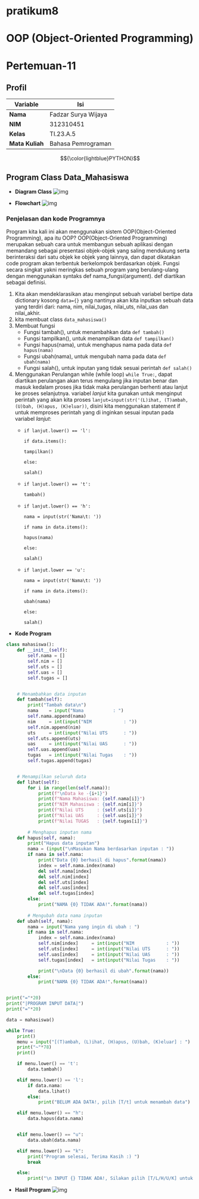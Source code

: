 # pratikum8

# OOP (Object-Oriented Programming)
# Pertemuan-11

## Profil
| Variable | Isi |
| -------- | --- |
| **Nama** | Fadzar Surya Wijaya |
| **NIM** | 312310451 |
| **Kelas** | TI.23.A.5 |
| **Mata Kuliah** | Bahasa Pemrograman |

$${\color{lightblue}PYTHON}$$

## Program Class Data_Mahasiswa
* **Diagram Class**
![img](Gambar/2.png)

* **Flowchart**
![img](Gambar/3.png)

### **Penjelasan dan kode Programnya**   
Program kita kali ini akan menggunakan sistem OOP(Object-Oriented Programming), apa itu OOP?
OOP(Object-Oriented Programming) merupakan sebuah cara untuk membangun sebuah aplikasi dengan memandang sebagai presentasi objek-objek yang saling mendukung serta berinteraksi dari satu objek ke objek yang lainnya, dan dapat dikatakan code program akan terbentuk berkelompok berdasarkan objek. 
Fungsi secara singkat yakni meringkas sebuah program yang berulang-ulang dengan menggunakan syntaks def nama_fungsi(argument). def diartikan sebagai definisi.
1. Kita akan mendeklarasikan atau menginput sebuah variabel bertipe data dictionary kosong `data={}` yang nantinya akan kita inputkan sebuah data yang terdiri dari: nama, nim, nilai_tugas, nilai_uts, nilai_uas dan nilai_akhir.
2. kita membuat class ``data_mahasiswa()``
3. Membuat fungsi
    * Fungsi tambah(), untuk menambahkan data `def tambah()`
    * Fungsi tampilkan(), untuk menampilkan data `def tampilkan()`
    * Fungsi hapus(nama), untuk menghapus nama pada data `def hapus(nama)`
    * Fungsi ubah(nama), untuk mengubah nama pada data `def ubah(nama)`
    * Fungsi salah(), untuk inputan yang tidak sesuai perintah `def salah()`
4. Menggunakan Perulangan while (while loop)
`while True:`, dapat diartikan perulangan akan terus mengulang jika inputan benar dan masuk kedalam proses jika tidak maka perulangan berhenti atau lanjut ke proses selanjutnya. 
variabel *lanjut* kita gunakan untuk menginput perintah yang akan kita proses `lanjut=input(str('(L)ihat, (T)ambah, (U)bah, (H)apus, (K)eluar))`, disini kita menggunakan statement if untuk memproses perintah yang di inginkan sesuai inputan pada variabel *lanjut*:
    * `if lanjut.lower() == 'l':`

        `if data.items():`

        `tampilkan()`

        `else:`

        `salah()`

    * `if lanjut.lower() == 't':`

        `tambah()`

    * `if lanjut.lower() == 'h':`

        `nama = input(str('Nama\t: '))`

        `if nama in data.items():`

        `hapus(nama)`

        `else:`

        `salah()`

    * `if lanjut.lower == 'u':`

        `nama = input(str('Nama\t: '))`

        `if nama in data.items():`

        `ubah(nama)`

        `else:`

        `salah()`
* **Kode Program**  
```python 
class mahasiswa():
    def __init__(self):
        self.nama = []
        self.nim = []
        self.uts = []
        self.uas = []
        self.tugas = []


    # Menambahkan data inputan 
    def tambah(self):
        print("Tambah data\n")
        nama    = input("Nama           : ")
        self.nama.append(nama)
        nim     = int(input("NIM            : "))
        self.nim.append(nim)
        uts     = int(input("Nilai UTS      : "))
        self.uts.append(uts)
        uas     = int(input("Nilai UAS      : "))
        self.uas.append(uas)
        tugas   = int(input("Nilai Tugas    : "))
        self.tugas.append(tugas)


    # Menampilkan seluruh data 
    def lihat(self):
        for i in range(len(self.nama)):
            print(f"\nData ke -{i+1}")
            print(f"Nama Mahasiswa: {self.nama[i]}")
            print(f"NIM Mahasiswa : {self.nim[i]}")
            print(f"Nilai UTS     : {self.uts[i]}")
            print(f"Nilai UAS     : {self.uas[i]}")
            print(f"Nilai TUGAS   : {self.tugas[i]}")
                
        # Menghapus inputan nama
    def hapus(self, nama):
        print("Hapus data inputan")
        nama = (input("\nMasukan Nama berdasarkan inputan : "))
        if nama in self.nama:
            print("Data {0} berhasil di hapus".format(nama))
            index = self.nama.index(nama)
            del self.nama[index]
            del self.nim[index]
            del self.uts[index]
            del self.uas[index]
            del self.tugas[index]
        else:
            print("NAMA {0} TIDAK ADA!".format(nama))
    
        # Mengubah data nama inputan
    def ubah(self, nama):
        nama = input("Nama yang ingin di ubah : ")
        if nama in self.nama:
            index = self.nama.index(nama)
            self.nim[index]     = int(input("NIM            : "))
            self.uts[index]     = int(input("Nilai UTS      : "))
            self.uas[index]     = int(input("Nilai UAS      : "))
            self.tugas[index]   = int(input("Nilai Tugas    : "))

            print("\nData {0} berhasil di ubah".format(nama))
        else:
            print("NAMA {0} TIDAK ADA!".format(nama))


print("="*20)
print("|PROGRAM INPUT DATA|")
print("="*20)

data = mahasiswa()

while True: 
    print()
    menu = input("[(T)ambah, (L)ihat, (H)apus, (U)bah, (K)eluar] : ")
    print("~"*78)
    print()

    if menu.lower() == 't':
        data.tambah()

    elif menu.lower() == 'l':
        if data.nama:
            data.lihat()
        else:
            print("BELUM ADA DATA!, pilih [T/t] untuk menambah data")       

    elif menu.lower() == "h":
        data.hapus(data.nama)


    elif menu.lower() == "u":
        data.ubah(data.nama) 

    elif menu.lower() == "k":
        print("Program selesai, Terima Kasih :) ")
        break

    else:
        print("\n INPUT {} TIDAK ADA!, Silakan pilih [T/L/H/U/K] untuk menjalankan program!".format(menu))
```
* **Hasil Program**
    ![img](Gambar/1.png)




